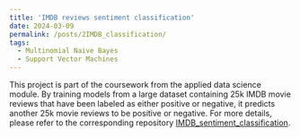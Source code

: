 ```yaml
---
title: 'IMDB reviews sentiment classification'
date: 2024-03-09
permalink: /posts/2IMDB_classification/
tags:
  - Multinomial Naive Bayes
  - Support Vector Machines
---
```


This project is part of the coursework from the applied data science module. By training models from a large dataset containing 25k IMDB movie reviews that have been labeled as either positive or negative, it predicts another 25k movie reviews to be positive or negative. For more details, please refer to the corresponding repository [IMDB_sentiment_classification](https://github.com/cyfangus/IMDB_sentiment_classification).
